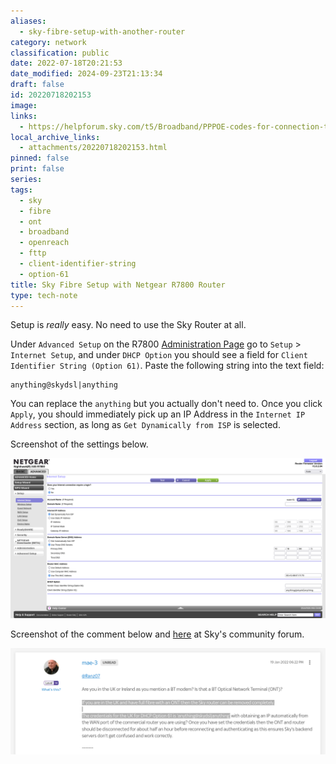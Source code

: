 ```yaml
---
aliases:
  - sky-fibre-setup-with-another-router
category: network
classification: public
date: 2022-07-18T20:21:53
date_modified: 2024-09-23T21:13:34
draft: false
id: 20220718202153
image: 
links:
  - https://helpforum.sky.com/t5/Broadband/PPPOE-codes-for-connection-to-third-party-router/m-p/3899878#M284210
local_archive_links:
  - attachments/20220718202153.html
pinned: false
print: false
series: 
tags:
  - sky
  - fibre
  - ont
  - broadband
  - openreach
  - fttp
  - client-identifier-string
  - option-61
title: Sky Fibre Setup with Netgear R7800 Router
type: tech-note
---
```


Setup is _really_ easy. No need to use the Sky Router at all. 

Under `Advanced Setup` on the R7800 [Administration Page](http://10.19.90.1/adv_index.htm) go to `Setup` > `Internet Setup`, and under `DHCP Option` you should see a field for `Client Identifier String (Option 61)`. Paste the following string into the text field:

```
anything@skydsl|anything
```

You can replace the `anything` but you actually don't need to. Once you click `Apply`, you should immediately pick up an IP Address in the `Internet IP Address` section, as long as `Get Dynamically from ISP` is selected.

Screenshot of the settings below.

![](attachments/20220718202153_1.png)

Screenshot of the comment below and [here](https://helpforum.sky.com/t5/Broadband/PPPOE-codes-for-connection-to-third-party-router/m-p/3899878#M284210) at Sky's community forum.

![](attachments/20220718202153_2.png)

